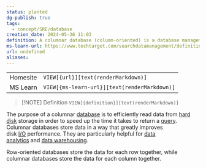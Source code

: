 ```yaml
---
status: planted
dg-publish: true
tags:
  - concept/SRE/database
creation_date: 2024-05-26 11:03
definition: A columnar database (column-oriented) is a database management system (DBMS) that stores data on disk in columns instead of rows.
ms-learn-url: https://www.techtarget.com/searchdatamanagement/definition/columnar-database
url: undefined
aliases: 
---
```


|          |                                              |
| -------- | -------------------------------------------- |
| Homesite | `VIEW[{url}][text(renderMarkdown)]`          |
| MS Learn | `VIEW[{ms-learn-url}][text(renderMarkdown)]` |

> [!NOTE] Definition
> `VIEW[{definition}][text(renderMarkdown)]`


The purpose of a columnar [database](https://www.techtarget.com/searchdatamanagement/definition/database) is to efficiently read data from [hard disk](https://www.techtarget.com/searchstorage/definition/hard-disk-drive) storage in order to speed up the time it takes to return a [query](https://www.techtarget.com/searchdatamanagement/definition/query). Columnar databases store data in a way that greatly improves disk [I/O](https://www.techtarget.com/whatis/definition/input-output-I-O) performance. They are particularly helpful for [data analytics](https://www.techtarget.com/searchdatamanagement/definition/data-analytics) and [data warehousing](https://www.techtarget.com/searchdatamanagement/definition/data-warehouse).

Row-oriented databases store the data for each row together, while columnar databases store the data for each column together.


